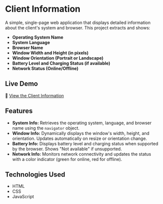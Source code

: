 # Client Information

A simple, single-page web application that displays detailed information about the client's system and browser. This project extracts and shows:

- **Operating System Name**
- **System Language**
- **Browser Name**
- **Window Width and Height (in pixels)**
- **Window Orientation (Portrait or Landscape)**
- **Battery Level and Charging Status (if available)**
- **Network Status (Online/Offline)**

## Live Demo  
🔗 [View the Client Information]()


## Features

- **System Info:** Retrieves the operating system, language, and browser name using the `navigator` object.
- **Window Info:** Dynamically displays the window's width, height, and orientation. Updates automatically on resize or orientation change.
- **Battery Info:** Displays battery level and charging status when supported by the browser. Shows "Not available" if unsupported.
- **Network Info:** Monitors network connectivity and updates the status with a color indicator (green for online, red for offline).

## Technologies Used

- HTML
- CSS
- JavaScript



